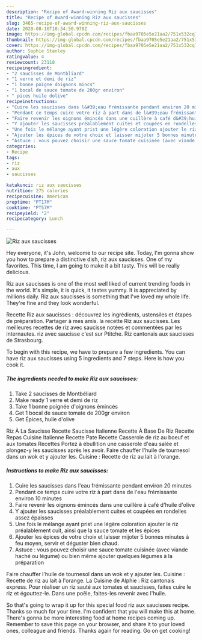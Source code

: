 ```yaml
---
description: "Recipe of Award-winning Riz aux saucisses"
title: "Recipe of Award-winning Riz aux saucisses"
slug: 3465-recipe-of-award-winning-riz-aux-saucisses
date: 2020-08-16T10:34:50.978Z
image: https://img-global.cpcdn.com/recipes/fbaa9705e5e21aa2/751x532cq70/riz-aux-saucisses-photo-principale-de-la-recette.jpg
thumbnail: https://img-global.cpcdn.com/recipes/fbaa9705e5e21aa2/751x532cq70/riz-aux-saucisses-photo-principale-de-la-recette.jpg
cover: https://img-global.cpcdn.com/recipes/fbaa9705e5e21aa2/751x532cq70/riz-aux-saucisses-photo-principale-de-la-recette.jpg
author: Sophie Stanley
ratingvalue: 4
reviewcount: 23118
recipeingredient:
- "2 saucisses de Montbliard"
- "1 verre et demi de riz"
- "1 bonne poigne doignons mincs"
- "1 bocal de sauce tomate de 200gr environ"
- " pices huile dolive"
recipeinstructions:
- "Cuire les saucisses dans l&#39;eau frémissante pendant environ 20 minutes"
- "Pendant ce temps cuire votre riz à part dans de l&#39;eau frémissante environ 10 minutes"
- "Faire revenir les oignons émincés dans une cuillère à café d&#39;huile d&#39;olive"
- "Y ajouter les saucisses préalablement cuites et coupées en rondelles assez épaisses"
- "Une fois le mélange ayant prist une légère coloration ajouter le riz préalablement cuit, ainsi que la sauce tomate et les épices"
- "Ajouter les épices de votre choix et laisser mijoter 5 bonnes minutes à feu moyen, servir et déguster bien chaud."
- "Astuce : vous pouvez choisir une sauce tomate cuisinée (avec viande haché ou légume) ou bien même ajouter quelques légumes à la préparation"
categories:
- Recipe
tags:
- riz
- aux
- saucisses

katakunci: riz aux saucisses 
nutrition: 275 calories
recipecuisine: American
preptime: "PT17M"
cooktime: "PT57M"
recipeyield: "2"
recipecategory: Lunch

---
```



![Riz aux saucisses](https://img-global.cpcdn.com/recipes/fbaa9705e5e21aa2/751x532cq70/riz-aux-saucisses-photo-principale-de-la-recette.jpg)

Hey everyone, it's John, welcome to our recipe site. Today, I'm gonna show you how to prepare a distinctive dish, riz aux saucisses. One of my favorites. This time, I am going to make it a bit tasty. This will be really delicious.

Riz aux saucisses is one of the most well liked of current trending foods in the world. It's simple, it is quick, it tastes yummy. It is appreciated by millions daily. Riz aux saucisses is something that I've loved my whole life. They're fine and they look wonderful.

Recette Riz aux saucisses : découvrez les ingrédients, ustensiles et étapes de préparation. Partager à mes amis. la recette Riz aux saucisses. Les meilleures recettes de riz avec saucisse notées et commentées par les internautes. riz avec saucisse c&#39;est sur Ptitche. Riz cantonais aux saucisses de Strasbourg.


To begin with this recipe, we have to prepare a few ingredients. You can have riz aux saucisses using 5 ingredients and 7 steps. Here is how you cook it.

<!--inarticleads1-->

##### The ingredients needed to make Riz aux saucisses:

1. Take 2 saucisses de Montbéliard
1. Make ready 1 verre et demi de riz
1. Take 1 bonne poignée d&#39;oignons émincés
1. Get 1 bocal de sauce tomate de 200gr environ
1. Get  Épices, huile d&#39;olive


Riz À La Saucisse Recette Saucisse Italienne Recette À Base De Riz Recette Repas Cuisine Italienne Recette Pate Recette Casserole de riz au boeuf et aux tomates Recettes Portez à ébullition une casserole d&#39;eau salée et plongez-y les saucisses après les avoir. Faire chauffer l&#39;huile de tournesol dans un wok et y ajouter les. Cuisine : Recette de riz au lait à l&#39;orange. 

<!--inarticleads2-->

##### Instructions to make Riz aux saucisses:

1. Cuire les saucisses dans l&#39;eau frémissante pendant environ 20 minutes
1. Pendant ce temps cuire votre riz à part dans de l&#39;eau frémissante environ 10 minutes
1. Faire revenir les oignons émincés dans une cuillère à café d&#39;huile d&#39;olive
1. Y ajouter les saucisses préalablement cuites et coupées en rondelles assez épaisses
1. Une fois le mélange ayant prist une légère coloration ajouter le riz préalablement cuit, ainsi que la sauce tomate et les épices
1. Ajouter les épices de votre choix et laisser mijoter 5 bonnes minutes à feu moyen, servir et déguster bien chaud.
1. Astuce : vous pouvez choisir une sauce tomate cuisinée (avec viande haché ou légume) ou bien même ajouter quelques légumes à la préparation


Faire chauffer l&#39;huile de tournesol dans un wok et y ajouter les. Cuisine : Recette de riz au lait à l&#39;orange. La Cuisine de Alphie : Riz cantonais express. Pour réaliser un riz sauté aux tomates et saucisses, faites cuire le riz et égouttez-le. Dans une poêle, faites-les revenir avec l&#39;huile. 

So that's going to wrap it up for this special food riz aux saucisses recipe. Thanks so much for your time. I'm confident that you will make this at home. There's gonna be more interesting food at home recipes coming up. Remember to save this page on your browser, and share it to your loved ones, colleague and friends. Thanks again for reading. Go on get cooking!
